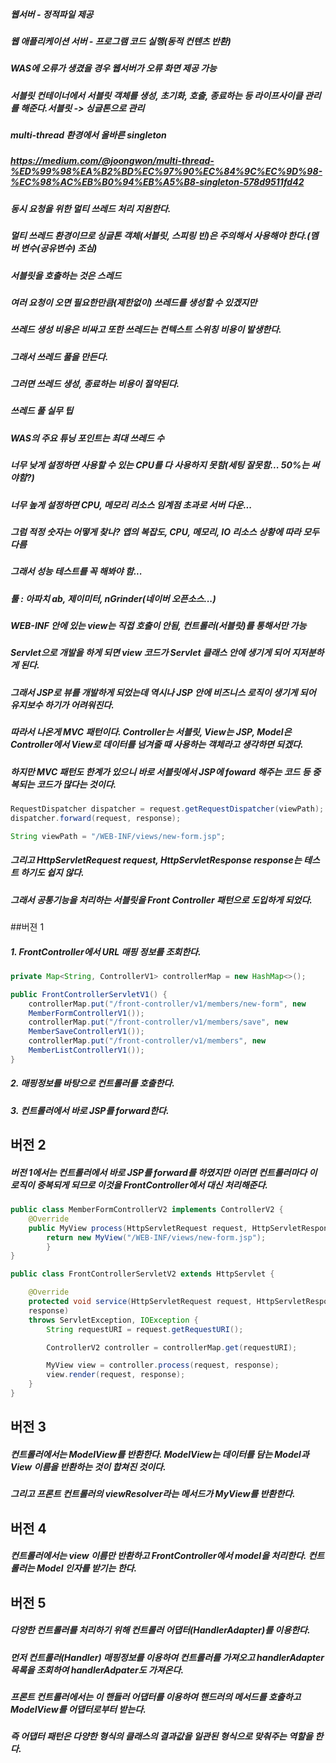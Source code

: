 ##### 웹서버 - 정적파일 제공
##### 웹 애플리케이션 서버 - 프로그램 코드 실행(동적 컨텐츠 반환)
##### WAS에 오류가 생겼을 경우 웹서버가 오류 화면 제공 가능

##### 서블릿 컨테이너에서 서블릿 객체를 생성, 초기화, 호출, 종료하는 등 라이프사이클 관리를 해준다.서블릿 -> 싱글톤으로 관리
##### multi-thread 환경에서 올바른 singleton
##### https://medium.com/@joongwon/multi-thread-%ED%99%98%EA%B2%BD%EC%97%90%EC%84%9C%EC%9D%98-%EC%98%AC%EB%B0%94%EB%A5%B8-singleton-578d9511fd42

##### 동시 요청을 위한 멀티 쓰레드 처리 지원한다.
##### 멀티 쓰레드 환경이므로 싱글톤 객체(서블릿, 스피링 빈)은 주의해서 사용해야 한다.(멤버 변수(공유변수) 조심)
##### 서블릿을 호출하는 것은 스레드
##### 여러 요청이 오면 필요한만큼(제한없이) 쓰레드를 생성할 수 있겠지만
##### 쓰레드 생성 비용은 비싸고 또한 쓰레드는 컨텍스트 스위칭 비용이 발생한다.
##### 그래서 쓰레드 풀을 만든다.
##### 그러면 쓰레드 생성, 종료하는 비용이 절약된다.

##### 쓰레드 풀 실무 팁
##### WAS의 주요 튜닝 포인트는 최대 쓰레드 수
##### 너무 낮게 설정하면 사용할 수 있는 CPU를 다 사용하지 못함(세팅 잘못함... 50%는 써야함?)
##### 너무 높게 설정하면 CPU, 메모리 리소스 임계점 초과로 서버 다운...
##### 그럼 적정 숫자는 어떻게 찾나? 앱의 복잡도, CPU, 메모리, IO 리소스 상황에 따라 모두 다름
##### 그래서 성능 테스트를 꼭 해봐야 함...
##### 툴 : 아파치 ab, 제이미터, nGrinder(네이버 오픈소스...)
##### 

##### WEB-INF 안에 있는 view는 직접 호출이 안됨, 컨트롤러(서블릿)를 통해서만 가능


##### Servlet으로 개발을 하게 되면 view 코드가 Servlet 클래스 안에 생기게 되어 지저분하게 된다.
##### 그래서 JSP로 뷰를 개발하게 되었는데 역시나 JSP 안에 비즈니스 로직이 생기게 되어 유지보수 하기가 어려워진다.
##### 따라서 나온게 MVC 패턴이다. Controller는 서블릿, View는 JSP, Model은 Controller에서 View로 데이터를 넘겨줄 때 사용하는 객체라고 생각하면 되겠다.
##### 하지만 MVC 패턴도 한계가 있으니 바로 서블릿에서 JSP에 foward 해주는 코드 등 중복되는 코드가 많다는 것이다.
```java
RequestDispatcher dispatcher = request.getRequestDispatcher(viewPath);
dispatcher.forward(request, response);

String viewPath = "/WEB-INF/views/new-form.jsp";
```

##### 그리고 HttpServletRequest request, HttpServletResponse response는 테스트 하기도 쉽지 않다.  
##### 그래서 공통기능을 처리하는 서블릿을 Front Controller 패턴으로 도입하게 되었다.

##버젼 1

##### 1. FrontController에서 URL 매핑 정보를 조회한다.
```java
private Map<String, ControllerV1> controllerMap = new HashMap<>();

public FrontControllerServletV1() {
    controllerMap.put("/front-controller/v1/members/new-form", new
    MemberFormControllerV1());
    controllerMap.put("/front-controller/v1/members/save", new
    MemberSaveControllerV1());
    controllerMap.put("/front-controller/v1/members", new
    MemberListControllerV1());
}
```
##### 2. 매핑정보를 바탕으로 컨트롤러를 호출한다.
##### 3. 컨트롤러에서 바로 JSP를 forward한다.

## 버전 2

##### 버전 1에서는 컨트롤러에서 바로 JSP를 forward를 하였지만 이러면 컨트롤러마다 이 로직이 중복되게 되므로 이것을 FrontController에서 대신 처리해준다.

```java
public class MemberFormControllerV2 implements ControllerV2 {
    @Override
    public MyView process(HttpServletRequest request, HttpServletResponse response) throws ServletException, IOException {
        return new MyView("/WEB-INF/views/new-form.jsp");
        }
}
```

```java
public class FrontControllerServletV2 extends HttpServlet {

    @Override
    protected void service(HttpServletRequest request, HttpServletResponse
    response)
    throws ServletException, IOException {
        String requestURI = request.getRequestURI();

        ControllerV2 controller = controllerMap.get(requestURI);

        MyView view = controller.process(request, response);
        view.render(request, response);
    }
}
```

## 버전 3

##### 컨트롤러에서는 ModelView를 반환한다. ModelView는 데이터를 담는 Model과 View 이름을 반환하는 것이 합쳐진 것이다.
##### 그리고 프론트 컨트롤러의 viewResolver라는 메서드가 MyView를 반환한다.

## 버전 4

##### 컨트롤러에서는 view 이름만 반환하고 FrontController에서 model을 처리한다. 컨트롤러는 Model 인자를 받기는 한다.

## 버전 5
##### 다양한 컨트롤러를 처리하기 위해 컨트롤러 어댑터(HandlerAdapter)를 이용한다.

##### 먼저 컨트롤러(Handler) 매핑정보를 이용하여 컨트롤러를 가져오고 handlerAdapter 목록을 조회하여 handlerAdpater도 가져온다.

##### 프론트 컨트롤러에서는 이 핸들러 어댑터를 이용하여 핸드러의 메서드를 호출하고 ModelView를 어댑터로부터 받는다.

##### 즉 어댑터 패턴은 다양한 형식의 클래스의 결과값을 일관된 형식으로 맞춰주는 역할을 한다.
